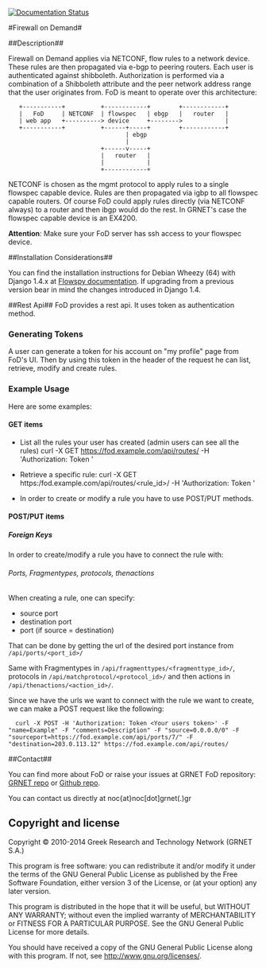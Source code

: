 [![Documentation Status](https://readthedocs.org/projects/flowspy/badge/?version=latest)](https://readthedocs.org/projects/flowspy/?badge=latest)

#Firewall on Demand#

##Description##

Firewall on Demand applies via NETCONF, flow rules to a network
device. These rules are then propagated via e-bgp to peering routers.
Each user is authenticated against shibboleth. Authorization is
performed via a combination of a Shibboleth attribute and the peer
network address range that the user originates from. FoD is meant to
operate over this architecture:

       +-----------+          +------------+        +------------+
       |   FoD     | NETCONF  | flowspec   | ebgp   |   router   |
       | web app   +----------> device     +-------->            |
       +-----------+          +------+-----+        +------------+
                                     | ebgp
                                     |
                              +------v-----+
                              |   router   |
                              |            |
                              +------------+


NETCONF is chosen as the mgmt protocol to apply rules to a single
flowspec capable device. Rules are then propagated via igbp to all
flowspec capable routers. Of course FoD could apply rules directly
(via NETCONF always) to a router and then ibgp would do the rest. In
GRNET's case the flowspec capable device is an EX4200.

**Attention**: Make sure your FoD server has ssh access to your flowspec device.

##Installation Considerations##

You can find the installation instructions for Debian Wheezy (64)
with Django 1.4.x at [Flowspy documentation](http://flowspy.readthedocs.org).
If upgrading from a previous version bear in mind the changes introduced in Django 1.4.


##Rest Api##
FoD provides a rest api. It uses token as authentication method.

### Generating Tokens
A user can generate a token for his account on "my profile" page from FoD's
UI. Then by using this token in the header of the request he can list, retrieve,
modify and create rules.

### Example Usage
Here are some examples:

#### GET items
- List all the rules your user has created (admin users can see all the rules)
      curl -X GET https://fod.example.com/api/routes/ -H 'Authorization: Token <Your users token>'

- Retrieve a specific rule:
      curl -X GET https:/fod.example.com/api/routes/<rule_id>/ -H 'Authorization: Token <Your users token>'

- In order to create or modify a rule you have to use POST/PUT methods.

#### POST/PUT items

##### Foreign Keys
In order to create/modify a rule you have to connect the rule with:

###### Ports, Fragmentypes, protocols, thenactions
When creating a rule, one can specify:

- source port
- destination port
- port (if source = destination)

That can be done by getting the url of the desired port instance from `/api/ports/<port_id>/`

Same with Fragmentypes in `/api/fragmenttypes/<fragmenttype_id>/`, protocols in `/api/matchprotocol/<protocol_id>/` and then actions in `/api/thenactions/<action_id>/`.

Since we have the urls we want to connect with the rule we want to create, we can make a POST request like the following:



      curl -X POST -H 'Authorization: Token <Your users token>' -F "name=Example" -F "comments=Description" -F "source=0.0.0.0/0" -F "sourceport=https://fod.example.com/api/ports/7/" -F "destination=203.0.113.12" https://fod.example.com/api/routes/


##Contact##

You can find more about FoD or raise your issues at GRNET FoD
repository: [GRNET repo](https://code.grnet.gr/fod) or [Github repo](https://github.com/grnet/flowspy).

You can contact us directly at noc{at}noc[dot]grnet(.)gr

## Copyright and license

Copyright © 2010-2014 Greek Research and Technology Network (GRNET S.A.)

This program is free software: you can redistribute it and/or modify
it under the terms of the GNU General Public License as published by
the Free Software Foundation, either version 3 of the License, or
(at your option) any later version.

This program is distributed in the hope that it will be useful,
but WITHOUT ANY WARRANTY; without even the implied warranty of
MERCHANTABILITY or FITNESS FOR A PARTICULAR PURPOSE.  See the
GNU General Public License for more details.

You should have received a copy of the GNU General Public License
along with this program.  If not, see <http://www.gnu.org/licenses/>.
